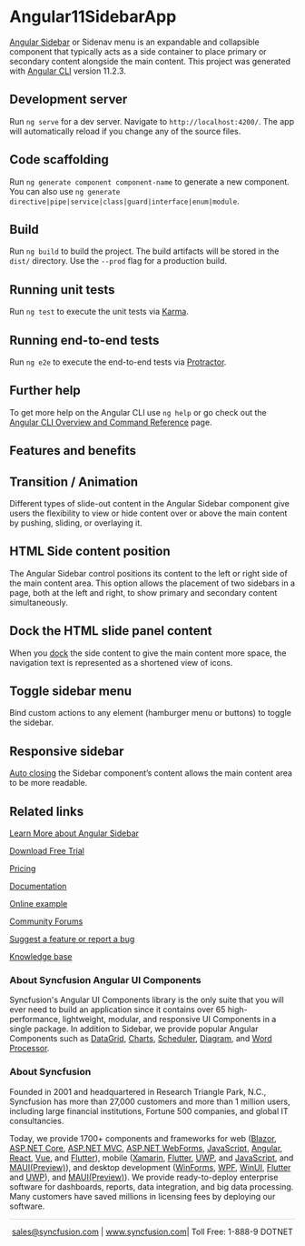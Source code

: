 # Angular11SidebarApp

[Angular Sidebar](https://www.syncfusion.com/angular-ui-components/angular-sidebar?utm_source=github&utm_medium=listing&utm_campaign=angular-sidebar-github-samples) or Sidenav menu is an expandable and collapsible component that typically acts as a side container to place primary or secondary content alongside the main content. This project was generated with [Angular CLI](https://github.com/angular/angular-cli) version 11.2.3.

## Development server

Run `ng serve` for a dev server. Navigate to `http://localhost:4200/`. The app will automatically reload if you change any of the source files.

## Code scaffolding

Run `ng generate component component-name` to generate a new component. You can also use `ng generate directive|pipe|service|class|guard|interface|enum|module`.

## Build

Run `ng build` to build the project. The build artifacts will be stored in the `dist/` directory. Use the `--prod` flag for a production build.

## Running unit tests

Run `ng test` to execute the unit tests via [Karma](https://karma-runner.github.io).

## Running end-to-end tests

Run `ng e2e` to execute the end-to-end tests via [Protractor](http://www.protractortest.org/).

## Further help

To get more help on the Angular CLI use `ng help` or go check out the [Angular CLI Overview and Command Reference](https://angular.io/cli) page.

## Features and benefits
## Transition / Animation

Different types of slide-out content in the Angular Sidebar component give users the flexibility to view or hide content over or above the main content by pushing, sliding, or overlaying it.

## HTML Side content position

The Angular Sidebar control positions its content to the left or right side of the main content area. This option allows the placement of two sidebars in a page, both at the left and right, to show primary and secondary content simultaneously.

## Dock the HTML slide panel content

When you [dock](https://ej2.syncfusion.com/angular/documentation/sidebar/docking-sidebar/) the side content to give the main content more space, the navigation text is represented as a shortened view of icons.

## Toggle sidebar menu

Bind custom actions to any element (hamburger menu or buttons) to toggle the sidebar.

## Responsive sidebar

[Auto closing](https://ej2.syncfusion.com/angular/documentation/sidebar/auto-close/) the Sidebar component’s content allows the main content area to be more readable.

## Related links
[Learn More about Angular Sidebar](https://www.syncfusion.com/angular-ui-components/angular-sidebar?utm_source=github&utm_medium=listing&utm_campaign=angular-sidebar-github-samples)

[Download Free Trial](https://www.syncfusion.com/downloads/angular?utm_source=github&utm_medium=listing&utm_campaign=angular-sidebar-github-samples)

[Pricing](https://www.syncfusion.com/sales/products/angular?utm_source=github&utm_medium=listing&utm_campaign=angular-sidebar-github-samples)

[Documentation](https://ej2.syncfusion.com/angular/documentation/sidebar/getting-started/?utm_source=github&utm_medium=listing&utm_campaign=angular-sidebar-github-samples)

[Online example](https://ej2.syncfusion.com/angular/demos/#/material/sidebar/default?utm_source=github&utm_medium=listing&utm_campaign=angular-sidebar-github-samples)

[Community Forums](https://www.syncfusion.com/forums/angular-components?utm_source=github&utm_medium=listing&utm_campaign=angular-sidebar-github-samples)

[Suggest a feature or report a bug](https://www.syncfusion.com/feedback/angular?utm_source=github&utm_medium=listing&utm_campaign=angular-sidebar-github-samples)

[Knowledge base](https://www.syncfusion.com/kb/angular-components?utm_source=github&utm_medium=listing&utm_campaign=angular-sidebar-github-samples)

### About Syncfusion Angular UI Components

Syncfusion's Angular UI Components library is the only suite that you will ever need to build an application since it contains over 65 high-performance, lightweight, modular, and responsive UI Components in a single package. In addition to Sidebar, we provide popular Angular Components such as [DataGrid](https://www.syncfusion.com/angular-ui-components/angular-grid?utm_source=github&utm_medium=listing&utm_campaign=angular-sidebar-github-samples), [Charts](https://www.syncfusion.com/angular-ui-components/angular-charts?utm_source=github&utm_medium=listing&utm_campaign=angular-sidebar-github-samples), [Scheduler](https://www.syncfusion.com/angular-ui-components/angular-scheduler?utm_source=github&utm_medium=listing&utm_campaign=angular-sidebar-github-samples), [Diagram](https://www.syncfusion.com/angular-ui-components/angular-diagram?utm_source=github&utm_medium=listing&utm_campaign=angular-sidebar-github-samples), and [Word Processor](https://www.syncfusion.com/angular-ui-components/angular-word-processor?utm_source=github&utm_medium=listing&utm_campaign=angular-sidebar-github-samples).

### About Syncfusion

Founded in 2001 and headquartered in Research Triangle Park, N.C., Syncfusion has more than 27,000 customers and more than 1 million users, including large financial institutions, Fortune 500 companies, and global IT consultancies.

Today, we provide 1700+ components and frameworks for web ([Blazor](https://www.syncfusion.com/blazor-components?utm_source=github&utm_medium=listing&utm_campaign=angular-sidebar-github-samples), [ASP.NET Core](https://www.syncfusion.com/aspnet-core-ui-controls?utm_source=github&utm_medium=listing&utm_campaign=angular-sidebar-github-samples), [ASP.NET MVC](https://www.syncfusion.com/aspnet-mvc-ui-controls?utm_source=github&utm_medium=listing&utm_campaign=angular-sidebar-github-samples), [ASP.NET WebForms](https://www.syncfusion.com/jquery/aspnet-webforms-ui-controls?utm_source=github&utm_medium=listing&utm_campaign=angular-sidebar-github-samples), [JavaScript](https://www.syncfusion.com/javascript-ui-controls?utm_source=github&utm_medium=listing&utm_campaign=angular-sidebar-github-samples), [Angular](https://www.syncfusion.com/angular-ui-components?utm_source=github&utm_medium=listing&utm_campaign=angular-sidebar-github-samples), [React](https://www.syncfusion.com/react-ui-components?utm_source=github&utm_medium=listing&utm_campaign=angular-sidebar-github-samples), [Vue](https://www.syncfusion.com/vue-ui-components?utm_source=github&utm_medium=listing&utm_campaign=angular-sidebar-github-samples), and [Flutter](https://www.syncfusion.com/flutter-widgets?utm_source=github&utm_medium=listing&utm_campaign=angular-sidebar-github-samples)), mobile ([Xamarin](https://www.syncfusion.com/xamarin-ui-controls?utm_source=github&utm_medium=listing&utm_campaign=angular-sidebar-github-samples), [Flutter](https://www.syncfusion.com/flutter-widgets?utm_source=github&utm_medium=listing&utm_campaign=angular-sidebar-github-samples), [UWP](https://www.syncfusion.com/uwp-ui-controls?utm_source=github&utm_medium=listing&utm_campaign=angular-sidebar-github-samples), and [JavaScript](https://www.syncfusion.com/javascript-ui-controls?utm_source=github&utm_medium=listing&utm_campaign=angular-sidebar-github-samples), and [MAUI(Preview)](https://www.syncfusion.com/maui-controls?utm_source=github&utm_medium=listing&utm_campaign=angular-sidebar-github-samples)), and desktop development ([WinForms](https://www.syncfusion.com/winforms-ui-controls?utm_source=github&utm_medium=listing&utm_campaign=angular-sidebar-github-samples), [WPF](https://www.syncfusion.com/wpf-controls?utm_source=github&utm_medium=listing&utm_campaign=angular-sidebar-github-samples), [WinUI](https://www.syncfusion.com/winui-controls?utm_source=github&utm_medium=listing&utm_campaign=angular-sidebar-github-samples), [Flutter](https://www.syncfusion.com/flutter-widgets?utm_source=github&utm_medium=listing&utm_campaign=angular-sidebar-github-samples) and [UWP](https://www.syncfusion.com/uwp-ui-controls?utm_source=github&utm_medium=listing&utm_campaign=angular-sidebar-github-samples)), and [MAUI(Preview)](https://www.syncfusion.com/maui-controls?utm_source=github&utm_medium=listing&utm_campaign=angular-sidebar-github-samples)). We provide ready-to-deploy enterprise software for dashboards, reports, data integration, and big data processing. Many customers have saved millions in licensing fees by deploying our software.

<hr style="height:0.3px;border:none;color:lightgrey;background-color:lightgrey;" />

<p align="center">
<a href="mailto:sales@syncfusion.com?Subject=Syncfusion Angular Sidebar - GitHub" target="_top">sales@syncfusion.com</a> | <a href="https://www.syncfusion.com?utm_source=github&utm_medium=listing&utm_campaign=angular-sidebar-github-samples)">www.syncfusion.com</a>| Toll Free: 1-888-9 DOTNET <br>
</p>
